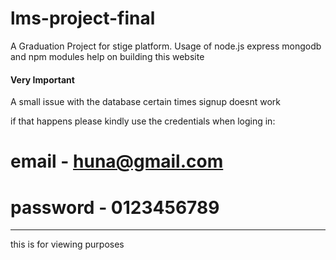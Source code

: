 # lms-project-final
A Graduation Project for stige platform. 
Usage of node.js express mongodb and npm modules help on building this website

#### Very Important 

A small issue with the database certain times signup doesnt work

if that happens please kindly use the credentials when loging in:

# email - huna@gmail.com
# password - 0123456789

-----------
this is for viewing purposes
